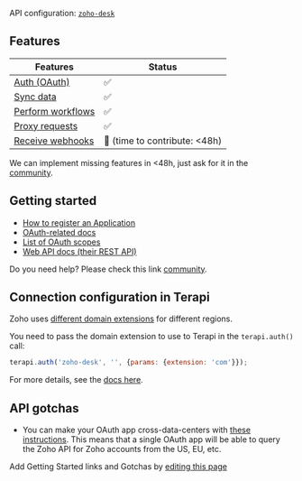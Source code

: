 API configuration: [`zoho-desk`](https://terapi.dev/providers.yaml)

## Features

| Features | Status |
| - | - |
| [Auth (OAuth)](/integrate/guides/authorize-an-api) | ✅ |
| [Sync data](/integrate/guides/sync-data-from-an-api) | ✅ |
| [Perform workflows](/integrate/guides/perform-workflows-with-an-api) | ✅ |
| [Proxy requests](/integrate/guides/proxy-requests-to-an-api) | ✅ |
| [Receive webhooks](/integrate/guides/receive-webhooks-from-an-api) | 🚫 (time to contribute: &lt;48h) |

We can implement missing features in &lt;48h, just ask for it in the [community](https://terapi.dev/slack).

## Getting started

-   [How to register an Application](https://accounts.zoho.com/developerconsole)
-   [OAuth-related docs](https://desk.zoho.com/DeskAPIDocument#OauthTokens)
-   [List of OAuth scopes](https://desk.zoho.com/DeskAPIDocument#OauthTokens#OAuthScopes)
-   [Web API docs (their REST API)](https://desk.zoho.com/DeskAPIDocument#Introduction)

Do you need help? Please check this link [community](https://terapi.dev/slack).

## Connection configuration in Terapi

Zoho uses [different domain extensions](https://www.zoho.com/crm/developer/docs/api/v3/multi-dc.html) for different regions. 

You need to pass the domain extension to use to Terapi in the `terapi.auth()` call:

```js
terapi.auth('zoho-desk', '', {params: {extension: 'com'}});
```

For more details, see the [docs here](/integrate/guides/authorize-an-api#apis-requiring-connection-specific-configuration-for-authorization).

## API gotchas
- You can make your OAuth app cross-data-centers with [these instructions](https://www.zoho.com/crm/developer/docs/api/v3/multi-dc.html). This means that a single OAuth app will be able to query the Zoho API for Zoho accounts from the US, EU, etc.

Add Getting Started links and Gotchas by [editing this page](https://github.com/terapihq/terapi/tree/master/docs-v2/integrations/all/zoho-desk.mdx)